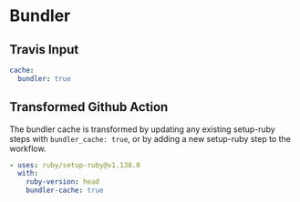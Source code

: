 # Bundler

## Travis Input

```yaml
cache:
  bundler: true
```

## Transformed Github Action

The bundler cache is transformed by updating any existing setup-ruby steps with `bundler_cache: true`, or by adding a new setup-ruby step to the workflow.

```yaml
- uses: ruby/setup-ruby@v1.138.0
  with:
    ruby-version: head
    bundler-cache: true
```
